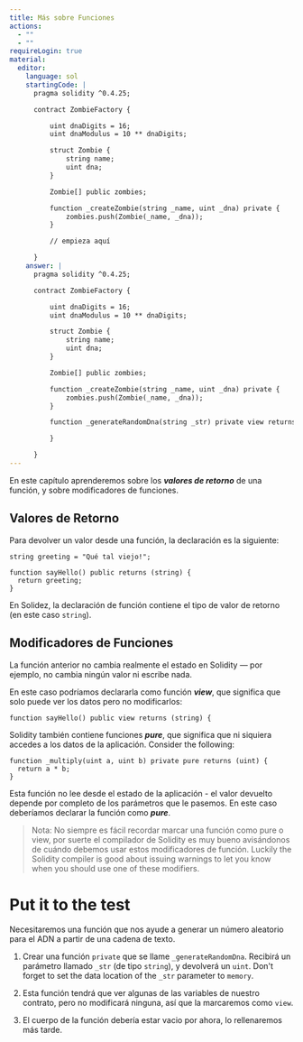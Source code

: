 ```yaml
---
title: Más sobre Funciones
actions:
  - ""
  - ""
requireLogin: true
material:
  editor:
    language: sol
    startingCode: |
      pragma solidity ^0.4.25;

      contract ZombieFactory {

          uint dnaDigits = 16;
          uint dnaModulus = 10 ** dnaDigits;

          struct Zombie {
              string name;
              uint dna;
          }

          Zombie[] public zombies;

          function _createZombie(string _name, uint _dna) private {
              zombies.push(Zombie(_name, _dna));
          }

          // empieza aquí

      }
    answer: |
      pragma solidity ^0.4.25;

      contract ZombieFactory {

          uint dnaDigits = 16;
          uint dnaModulus = 10 ** dnaDigits;

          struct Zombie {
              string name;
              uint dna;
          }

          Zombie[] public zombies;

          function _createZombie(string _name, uint _dna) private {
              zombies.push(Zombie(_name, _dna));
          }

          function _generateRandomDna(string _str) private view returns (uint) {

          }

      }
---
```


En este capítulo aprenderemos sobre los **_valores de retorno_** de una función, y sobre modificadores de funciones.

## Valores de Retorno

Para devolver un valor desde una función, la declaración es la siguiente:

```
string greeting = "Qué tal viejo!";

function sayHello() public returns (string) {
  return greeting;
}
```

En Solidez, la declaración de función contiene el tipo de valor de retorno (en este caso `string`).

## Modificadores de Funciones

La función anterior no cambia realmente el estado en Solidity — por ejemplo, no cambia ningún valor ni escribe nada.

En este caso podríamos declararla como función **_view_**, que significa que solo puede ver los datos pero no modificarlos:

```
function sayHello() public view returns (string) {
```

Solidity también contiene funciones **_pure_**, que significa que ni siquiera accedes a los datos de la aplicación. Consider the following:

```
function _multiply(uint a, uint b) private pure returns (uint) {
  return a * b;
}
```

Esta función no lee desde el estado de la aplicación - el valor devuelto depende por completo de los parámetros que le pasemos. En este caso deberíamos declarar la función como **_pure_**.

> Nota: No siempre es fácil recordar marcar una función como pure o view, por suerte el compilador de Solidity es muy bueno avisándonos de cuándo debemos usar estos modificadores de función. Luckily the Solidity compiler is good about issuing warnings to let you know when you should use one of these modifiers.

# Put it to the test

Necesitaremos una función que nos ayude a generar un número aleatorio para el ADN a partir de una cadena de texto.

1. Crear una función `private` que se llame `_generateRandomDna`. Recibirá un parámetro llamado `_str` (de tipo `string`), y devolverá un `uint`. Don't forget to set the data location of the `_str` parameter to `memory`.

2. Esta función tendrá que ver algunas de las variables de nuestro contrato, pero no modificará ninguna, así que la marcaremos como `view`.

3. El cuerpo de la función debería estar vacio por ahora, lo rellenaremos más tarde.
